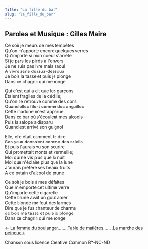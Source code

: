 ```yaml
---
Title: "La fille du bar"
slug: "la_fille_du_bar"
---
```


##  Paroles et Musique : Gilles Maire
  
Ce soir je meurs de mes tempêtes  
Qu'on m'apporte encore quelques verres  
Qu'importe si mon coeur s'arrête  
Si je pars les pieds à l'envers  
Je ne suis pas ivre mais saoul  
A vivre sens dessus-dessous  
Je bois la tasse et puis je plonge  
Dans ce chagrin qui me ronge  
  
Qui c'est qui a dit que les garçons  
Étaient fragiles de la cédille;  
Qu'on se retrouve comme des cons  
Quand elles filent comme des anguilles  
Cette madone m'est apparue  
Dans ce bar où s'écoulent mes alcools  
Puis la salope a disparu  
Quand est arrivé son guignol  
  
Elle, elle était comment te dire  
Ses yeux dansaient comme des soleils  
Et puis t'aurais vu son sourire  
Qui promettait monts et vermeille;  
Moi qui ne vis plus que la nuit  
Moi que n'éclaire plus que la lune  
J'aurais préféré ses beaux fruits  
A ce putain d'alcool de prune  
  
Ce soir je bois à mes défaites  
Que m'emporte cet ultime verre  
Qu'importe cette cigarette  
Cette brune avait un goût amer  
Cette blonde me fout des larmes  
Dire que je fus chanteur de charme  
Je bois ma tasse et puis je plonge  
Dans ce chagrin qui me ronge  
  


[← La femme du boulanger](../la_femme_du_boulanger)........[Table de matières](..)........[La marche des peineux→](../la_marche_des_peineux)


Chanson sous licence Creative Common BY-NC-ND
